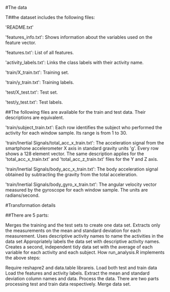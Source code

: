 #The data

T##he dataset includes the following files:

'README.txt'

'features_info.txt': Shows information about the variables used on the feature vector.

'features.txt': List of all features.

'activity_labels.txt': Links the class labels with their activity name.

'train/X_train.txt': Training set.

'train/y_train.txt': Training labels.

'test/X_test.txt': Test set.

'test/y_test.txt': Test labels.

##The following files are available for the train and test data. Their descriptions are equivalent.

'train/subject_train.txt': Each row identifies the subject who performed the activity for each window sample. Its range is from 1 to 30.

'train/Inertial Signals/total_acc_x_train.txt': The acceleration signal from the smartphone accelerometer X axis in standard gravity units 'g'. Every row shows a 128 element vector. The same description applies for the 'total_acc_x_train.txt' and 'total_acc_z_train.txt' files for the Y and Z axis.

'train/Inertial Signals/body_acc_x_train.txt': The body acceleration signal obtained by subtracting the gravity from the total acceleration.

'train/Inertial Signals/body_gyro_x_train.txt': The angular velocity vector measured by the gyroscope for each window sample. The units are radians/second.

#Transformation details

##There are 5 parts:

Merges the training and the test sets to create one data set.
Extracts only the measurements on the mean and standard deviation for each measurement.
Uses descriptive activity names to name the activities in the data set
Appropriately labels the data set with descriptive activity names.
Creates a second, independent tidy data set with the average of each variable for each activity and each subject.
How run_analysis.R implements the above steps:

Require reshapre2 and data.table librareis.
Load both test and train data
Load the features and activity labels.
Extract the mean and standard deviation column names and data.
Process the data. There are two parts processing test and train data respectively.
Merge data set.